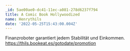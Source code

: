 ```yaml
---
_id: 5ae00ae0-dc41-11ec-a081-278d6237f794
title: A Comic Book Hollywoodized
name: Henrythils
date: '2022-05-25T15:43:00.004Z'
---
```

Finanzroboter garantiert jedem Stabilität und Einkommen. https://thils.bookeat.es/gotodate/promotion
